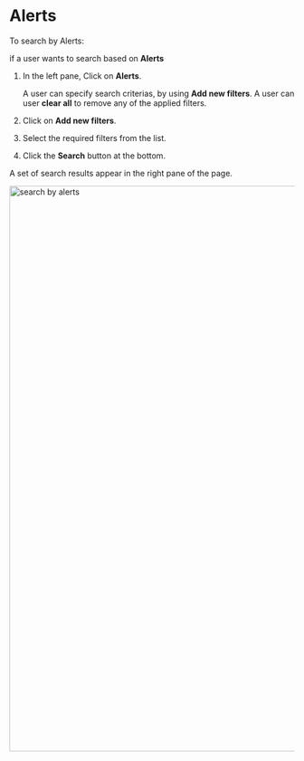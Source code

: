 # Alerts

To search by Alerts:

if a user wants to search based on **Alerts**

1. In the left pane, Click on **Alerts**.  

    A user can specify search criterias, by using **Add new filters**. A user can user **clear all** to remove any of the applied filters. 

1. Click on **Add new filters**. 
1. Select the required filters from the list.
1. Click the **Search** button at the bottom. 

A set of search results appear in the right pane of the page. 

<img src="../images/search-by-alerts.png" alt="search by alerts" width="1000" height="1000"/>